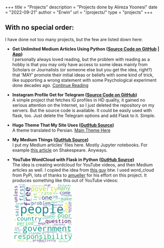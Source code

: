 +++
title = "Projects"
description = "Projects done by Alireza Yoonesi"
date = "2022-09-21"
author = "Erwin"
url = "/projects/"
type = "projects"
+++

## With no special order:
I have done not too many projects, but the few are listed down here:
- **Get Unlimited Medium Articles Using Python ([Source Code on GitHub](https://github.com/AYoonesi/flask-free-medium) | [App](https://freemedium.info/app/))** <br/>
    I personally always loved reading, but the problem with reading as a hobby is that you may only have access to some ideas mainly from Scholars or Journalists (or someone else but you get the idea, right?) that ‘MAY’ promote their initial ideas or beliefs with some kind of trick, like supporting a wrong statement with some Psychological experiment done decades ago. [Continue Reading](/post/unlimited-medium-in-python/)

- **Instagram Profile Get for Telegram ([Source Code on GitHub](https://github.com/AYoonesi/instagram-profile-get))** <br/>
    A simple project that fetches IG profiles in HD quality, it gained no serious attention on the Internet, so I just deleted the repository on my servers. But the source code is available. It could be easily used with flask, too. Just delete the Telegram options and add Flask to it. Simple.

- **Hugo Theme That My Site Uses ([GutHub Source](https://github.com/AYoonesi/persian-hugo-theme))** <br/>
    A theme translated to Persian. [Main Theme Here](https://github.com/elkan1788/hugo-theme-next)

- **My Medium Things ([GutHub Source](https://github.com/AYoonesi/medium))** <br/>
    I put my Medium articles' files here. Mostly Jupyter notebooks. For example [this article](/post/shakespeare/) on Shakespeare. Anyways. <br/>

- **YouTube WordCloud with Flask in Python ([GutHub Source](https://github.com/AYoonesi/yt-cloud))** <br/>
    The idea is creating wordcloud for YouTube videos, and then Medium articles as well. I copied the idea from [this guy](https://www.param.me/videocloud/) btw. I used word_cloud from PyPi, lots of thanks to [amueller](https://github.com/amueller/word_cloud) for his effort on this project. It produces something like this out of YouTube videos:
    <img src="https://raw.githubusercontent.com/AYoonesi/yt-cloud/main/img/poverty.png" style="max-height: 200px;"/>